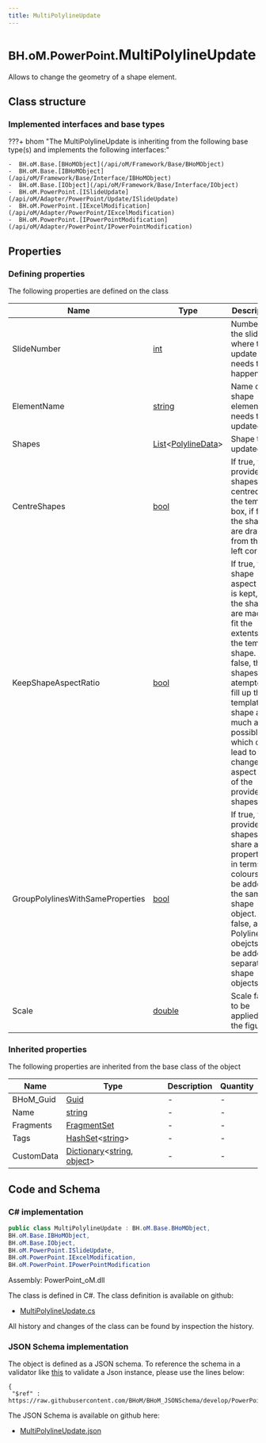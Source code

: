```yaml
---
title: MultiPolylineUpdate
---
```


# <small>BH.oM.PowerPoint.</small>**MultiPolylineUpdate**

Allows to change the geometry of a shape element.

## Class structure

### Implemented interfaces and base types

???+ bhom "The MultiPolylineUpdate is inheriting from the following base type(s) and implements the following interfaces:"

    -  BH.oM.Base.[BHoMObject](/api/oM/Framework/Base/BHoMObject)
    -  BH.oM.Base.[IBHoMObject](/api/oM/Framework/Base/Interface/IBHoMObject)
    -  BH.oM.Base.[IObject](/api/oM/Framework/Base/Interface/IObject)
    -  BH.oM.PowerPoint.[ISlideUpdate](/api/oM/Adapter/PowerPoint/Update/ISlideUpdate)
    -  BH.oM.PowerPoint.[IExcelModification](/api/oM/Adapter/PowerPoint/IExcelModification)
    -  BH.oM.PowerPoint.[IPowerPointModification](/api/oM/Adapter/PowerPoint/IPowerPointModification)


## Properties



### Defining properties

The following properties are defined on the class

| Name             | Type             | Description      | Quantity         |
|------------------|------------------|------------------|------------------|
| SlideNumber | [int](https://learn.microsoft.com/en-us/dotnet/api/System.Int32?view=netstandard-2.0) | Number of the slide where the update needs to happen. | - |
| ElementName | [string](https://learn.microsoft.com/en-us/dotnet/api/System.String?view=netstandard-2.0) | Name of the shape element that needs to be updated. | - |
| Shapes | [List](https://learn.microsoft.com/en-us/dotnet/api/System.Collections.Generic.List-1?view=netstandard-2.0)&lt;[PolylineData](/api/oM/Adapter/PowerPoint/Update/PolylineData)&gt; | Shape to be updated. | - |
| CentreShapes | [bool](https://learn.microsoft.com/en-us/dotnet/api/System.Boolean?view=netstandard-2.0) | If true, the provided shapes are centred in the template box, if false, the shapes are drawn from the top left corner. | - |
| KeepShapeAspectRatio | [bool](https://learn.microsoft.com/en-us/dotnet/api/System.Boolean?view=netstandard-2.0) | If true, the shape aspect ratio is kept, and the shapes are made to fit the extents of the template shape. If false, the shapes are atempted to fill up the template shape as much as possible which can lead to change in aspect ratio of the provided shapes. | - |
| GroupPolylinesWithSameProperties | [bool](https://learn.microsoft.com/en-us/dotnet/api/System.Boolean?view=netstandard-2.0) | If true, the provided shapes that share all properties in terms of colours will be added to the same shape object. If false, all PolylineData obejcts will be added to separate shape objects. | - |
| Scale | [double](https://learn.microsoft.com/en-us/dotnet/api/System.Double?view=netstandard-2.0) | Scale factor to be applied to the figure. | - |


### Inherited properties
The following properties are inherited from the base class of the object

| Name             | Type             | Description      | Quantity         |
|------------------|------------------|------------------|------------------|
| BHoM_Guid | [Guid](https://learn.microsoft.com/en-us/dotnet/api/System.Guid?view=netstandard-2.0) | - | - |
| Name | [string](https://learn.microsoft.com/en-us/dotnet/api/System.String?view=netstandard-2.0) | - | - |
| Fragments | [FragmentSet](/api/oM/Framework/Base/FragmentSet) | - | - |
| Tags | [HashSet](https://learn.microsoft.com/en-us/dotnet/api/System.Collections.Generic.HashSet-1?view=netstandard-2.0)&lt;[string](https://learn.microsoft.com/en-us/dotnet/api/System.String?view=netstandard-2.0)&gt; | - | - |
| CustomData | [Dictionary](https://learn.microsoft.com/en-us/dotnet/api/System.Collections.Generic.Dictionary-2?view=netstandard-2.0)&lt;[string](https://learn.microsoft.com/en-us/dotnet/api/System.String?view=netstandard-2.0), [object](https://learn.microsoft.com/en-us/dotnet/api/System.Object?view=netstandard-2.0)&gt; | - | - |


## Code and Schema

### C# implementation

``` C# title="C#"
public class MultiPolylineUpdate : BH.oM.Base.BHoMObject,
BH.oM.Base.IBHoMObject,
BH.oM.Base.IObject,
BH.oM.PowerPoint.ISlideUpdate,
BH.oM.PowerPoint.IExcelModification,
BH.oM.PowerPoint.IPowerPointModification
```

Assembly: PowerPoint_oM.dll

The class is defined in C#. The class definition is available on github:

- [MultiPolylineUpdate.cs](https://github.com/BHoM/PowerPoint_Toolkit/blob/develop/PowerPoint_oM/Update\MultiPolylineUpdate.cs)

All history and changes of the class can be found by inspection the history.
### JSON Schema implementation

The object is defined as a JSON schema. To reference the schema in a validator like [this](https://www.jsonschemavalidator.net/) to validate a Json instance, please use the lines below:

``` { .json .copy .select } title="JSON Schema"
{
 "$ref" : https://raw.githubusercontent.com/BHoM/BHoM_JSONSchema/develop/PowerPoint_oM/MultiPolylineUpdate.json}
```

The JSON Schema is available on github here:

- [MultiPolylineUpdate.json](https://github.com/BHoM/BHoM_JSONSchema/blob/develop/PowerPoint_oM/MultiPolylineUpdate.json)
